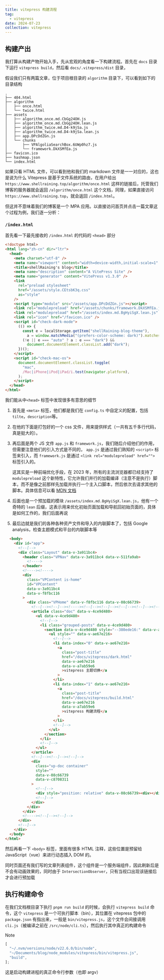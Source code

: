 ```yaml
---
title: vitepress 构建流程
tag:
  - vitepress
date: 2024-07-23
collection: vitepress
---
```


## 构建产出

我打算从构建产物开始入手，先从宏观的角度看一下构建流程。首先在 `docs` 目录下运行 `vitepress build`，然后看 `docs/.vitepress/dist` 目录，

假设我们只有两篇文章，位于项目根目录的 `algorithm` 目录下，可以看到如下的目录结构

```plaintext
.
├── 404.html
├── algorithm
│   ├── once.html
│   └── twice.html
├── assets
│   ├── algorithm_once.md.CbGg24OH.js
│   ├── algorithm_once.md.CbGg24OH.lean.js
│   ├── algorithm_twice.md.D4-k9jSa.js
│   ├── algorithm_twice.md.D4-k9jSa.lean.js
│   ├── app.DPcDdZGn.js
│   └── chunks
│       ├── VPAlgoliaSearchBox.6UWp0hz7.js
│       └── framework.DkXSMfEa.js
├── favicon.ico
├── hashmap.json
└── index.html
```

如果只看 HTML 文件，可以看到他和我们的 markdown 文件是一一对应的，这也是说为什么 Vitepress 是基于文件系统的路由，在用户给出 `https://www.shellraining.top/algorithm/once.html` 这样的链接后，托管我们博客的服务器就会返回 `/algorithm/once.html` 这个文档，同理，如果直接访问 `https://www.shellraining.top`，就会返回 `/index.html`。

但这并不意味着我们的博客是一个 MPA 应用。以直接访问首页并点击一篇文章这个过程为例，我们逐一分析：

### `/index.html`

首先看一下最先接收的 `/index.html` 的代码的 `<head>` 部分

```html
<!doctype html>
<html lang="zh-cn" dir="ltr">
  <head>
    <meta charset="utf-8" />
    <meta name="viewport" content="width=device-width,initial-scale=1" />
    <title>shellRaining's blog</title>
    <meta name="description" content="A VitePress Site" />
    <meta name="generator" content="VitePress v1.3.0" />
    <link
      rel="preload stylesheet"
      href="/assets/style.CEtsbK3q.css"
      as="style"
    />
    <script type="module" src="/assets/app.DPcDdZGn.js"></script>
    <link rel="modulepreload" href="/assets/chunks/framework.DkXSMfEa.js" />
    <link rel="modulepreload" href="/assets/index.md.BgHyiSgX.lean.js" />
    <link rel="icon" href="/favicon.ico" />
    <script id="check-dark-mode">
      (() => {
        const e = localStorage.getItem("shellRaining-blog-theme"),
          a = window.matchMedia("(prefers-color-scheme: dark)").matches;
        (!e || e === "auto" ? a : e === "dark") &&
          document.documentElement.classList.add("dark");
      })();
    </script>
    <script id="check-mac-os">
      document.documentElement.classList.toggle(
        "mac",
        /Mac|iPhone|iPod|iPad/i.test(navigator.platform),
      );
    </script>
  </head>
</html>
```

我们能从中`<head>` 标签中发现很多有意思的细节

1. 首先是 `<meta>` 标签，他们都是我们在 `config.ts` 中自定义的配置，包括 `tilte`，`description`等。

2. 在他的下面是打包好的一个 css 文件，用来提供样式（一共有五千多行代码，真是挺大的）。

3. 再后面是两个 JS 文件 `app.js` 和 `framework.js`，我们随后介绍他们的作用，但需要注意他们的引入方式是不同的， `app.js` 是通过我们熟知的 `<script>` 标签来引入，而 `framework.js` 是通过 `<link rel="modulepreload" href="">` 标签引入的。

   这其实是一种前端优化手段，在 2023 年，所有的主流浏览器都已经支持了 `modulepreload` 这个新特性，它允许我们并行的加载编译（注意不是执行）脚本，而不是像之前那样先加载并执行一个主入口脚本，然后依次去请求其他的脚本。具体信息可以看 [MDN 文档](https://developer.mozilla.org/en-US/docs/Web/HTML/Attributes/rel/modulepreload#examples)

4. 后面也是一个预加载的模块 `/assets/index.md.BgHyiSgX.lean.js`，他有一个奇特的 `lean` 后缀，这表示用来优化初始页面加载和导航回初始页面的，具体是如何工作的，我们后面再说

5. 最后边就是我们的各种各种资产文件和导入的内联脚本了，包括 Google analysis，检查主题模式和平台的内联脚本等

```html
  <body>
    <div id="app">
      <!--[-->
      <div class="Layout" data-v-3a911bc4>
        <header class="VPNav" data-v-3a911bc4 data-v-511fa9ab>
          <!---->
        </header>
        <!----><!---->
        <div
          class="VPContent is-home"
          id="VPContent"
          data-v-3a911bc4
          data-v-f8fbc116
        >
          <div class="VPHome" data-v-f8fbc116 data-v-08c66739>
            <!--[--><!--]--><!----><!--[--><!--]--><!--[--><!--]--><!----><!--[--><!--[--><!--[-->
            <article class="doc" data-v-4ce9d480>
              <ul data-v-4ce9d480>
                <!--[-->
                <li class="grouped-posts" data-v-4ce9d480>
                  <section data-v-4ce9d480 style="--380ede16:" data-v-ae67e216>
                    <ul style="" data-v-ae67e216>
                      <!--[-->
                      <li data-index="0" data-v-ae67e216>
                        <a
                          class="post-title"
                          href="/docs/vitepress/dark.html"
                          data-v-ae67e216
                          data-v-a7ab59e6
                          >vitepress 主题切换</a
                        >
                      </li>
                      <li data-index="1" data-v-ae67e216>
                        <a
                          class="post-title"
                          href="/docs/vitepress/build.html"
                          data-v-ae67e216
                          data-v-a7ab59e6
                          >vitepress 构建流程</a
                        >
                      </li>
                      <!--]-->
                    </ul>
                  </section>
                </li>
                <!--]-->
              </ul>
            </article>
            <!--]--><!--]--><!--]-->
            <div
              class="vp-doc container"
              style=""
              data-v-08c66739
              data-v-c8708311
            >
              <!--[-->
              <div style="position: relative" data-v-08c66739><div></div></div>
              <!--]-->
            </div>
          </div>
        </div>
        <!----><!--[--><!--]-->
      </div>
      <!--]-->
    </div>
  </body>
</html>
```

然后再看一下 `<body>` 标签，里面有很多 HTML 注释，这些位置是预留给 JavaScript（vue）来进行动态插入 DOM 的。

同时页面还有我们写的文章列表组件，这个组件是一个服务端组件，因此刷新后是不会有动画效果的，同时由于 `IntersectionObserver`，只有当视口出现该链接后才会进行预加载

## 执行构建命令

在我们文档根目录下执行 `pnpm run build` 的时候，会执行 `vitepress build` 命令，这个 `vitepress` 是一个可执行脚本（bin），其位置在 vitepress 包中的 `package.json` 有指出来，一般是 `bin/vitepress.js`，这个文件会间接调用 `cli.js`（被编译之前在 `/src/node/cli.ts`），然后执行其中真正的构建命令

> [!note]
>
> ```ts
> [
>   "~/.nvm/versions/node/v22.6.0/bin/node",
>   "~/Documents/blog/node_modules/vitepress/bin/vitepress.js",
>   "build",
> ];
> ```
>
> 这是启动构建进程的真正命令行参数（也即 argv）
